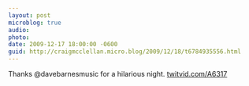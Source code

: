```yaml
---
layout: post
microblog: true
audio: 
photo: 
date: 2009-12-17 18:00:00 -0600
guid: http://craigmcclellan.micro.blog/2009/12/18/t6784935556.html
---
```

Thanks @davebarnesmusic for a hilarious night.  [twitvid.com/A6317](http://twitvid.com/A6317)
